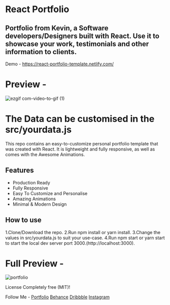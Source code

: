 # React Portfolio 
## Portfolio from  Kevin, a Software developers/Designers built with React. Use it to showcase your work, testimonials and other information to clients.

Demo - https://react-portfolio-template.netlify.com/

# Preview - 
![ezgif com-video-to-gif (1)](https://user-images.githubusercontent.com/16558205/59826999-314ace00-9355-11e9-9581-92c6fd160667.gif)



# The Data can be customised in the src/yourdata.js



This repo contains an easy-to-customize personal portfolio template that was created with React. It is lightweight and fully responsive, as well as comes with the Awesome Animations.

## Features 
* Production Ready
* Fully Responsive
* Easy To Customize and Personalise
* Amazing Animations
* Minimal & Modern Design

## How to use
1.Clone/Download the repo.
2.Run npm install or yarn install.
3.Change the values in src/yourdata.js to suit your use-case.
4.Run npm start or yarn start to start the local dev server port 3000.(http://localhost:3000).

# Full Preview - 
![portfolio](https://user-images.githubusercontent.com/16558205/59826731-7d494300-9354-11e9-92dd-46f7057b6ead.png)


License
Completely free (MIT)!

Follow Me - 
[Portfolio](http://chetanverma.com/)
[Behance](https://www.behance.net/chetanverma)
[Dribbble](https://dribbble.com/chetanverma)
[Instagram](https://www.instagram.com/cv.uidesign/)






